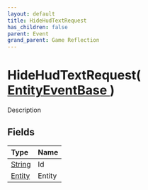 ```yaml
---
layout: default
title: HideHudTextRequest
has_children: false
parent: Event
grand_parent: Game Reflection
---
```

# HideHudTextRequest( [ EntityEventBase ](/docs/game-reflection/events/entity_event_base) )
Description 

## Fields

| Type | Name |
|:-------------|:--------------|
| [String](/docs/game-reflection/components/string) | Id |
| [Entity](/docs/game-reflection/classes/entity) | Entity |

